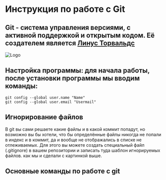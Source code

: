 # Инструкция по работе с Git
## Git - система управления версиями, с активной поддержкой и открытым кодом. Её создателем является [Линус Торвальдс](https://yandex.by/images/search?text=%D0%BB%D0%B8%D0%BD%D1%83%D1%81%20%D1%82%D0%BE%D1%80%D0%B2%D0%B0%D0%BB%D1%8C%D0%B4%D1%81%20%D1%84%D0%BE%D1%82%D0%BE&from=tabbar&p=1&pos=56&rpt=simage&img_url=https%3A%2F%2Fi2.wp.com%2Fwww.tfir.io%2Fwp-content%2Fuploads%2F2019%2F06%2Flinus-laugh.jpg%3Ffit%3D1920%252C1080%26ssl%3D1&lr=158)
![Logo](picture.png)
## Настройка программы: для начала работы, после установки программы мы вводим команды:
    git config --global user.name "Name"
    git config --global user.email "Usermail"

## Игнорирование файлов
В git вы сами решаете какие файлы и в какой коммит попадут, но возможно вы бы хотели, что бы определённые файлы никогда не попали в индекс и в коммит, да и вообще не отображались в списке не отлеживаемых. Для этого вы можете создать специальный файл (.gitignore) в вашем репозитории и записать туда шаблон игнорируемых файлов. как мы и сделали с картинкой выше.
## Основные команды по работе с git 